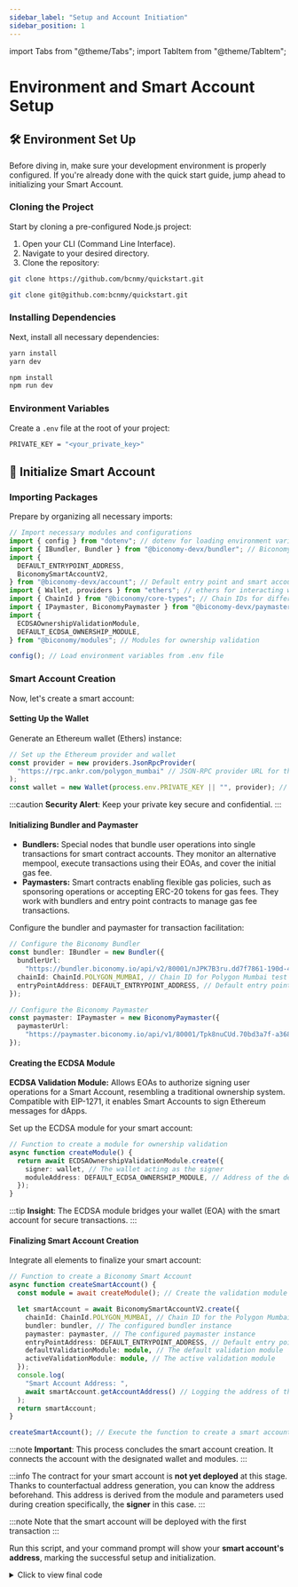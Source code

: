 ```yaml
---
sidebar_label: "Setup and Account Initiation"
sidebar_position: 1
---
```


import Tabs from "@theme/Tabs";
import TabItem from "@theme/TabItem";

# Environment and Smart Account Setup

## 🛠️ Environment Set Up

Before diving in, make sure your development environment is properly configured. If you're already done with the quick start guide, jump ahead to initializing your Smart Account.

### Cloning the Project

Start by cloning a pre-configured Node.js project:

1. Open your CLI (Command Line Interface).
2. Navigate to your desired directory.
3. Clone the repository:

<Tabs>
<TabItem value="http" label="HTTP">

```bash
git clone https://github.com/bcnmy/quickstart.git
```

</TabItem>
<TabItem value="ssh" label="SSH">

```bash
git clone git@github.com:bcnmy/quickstart.git
```

</TabItem>
</Tabs>

### Installing Dependencies

Next, install all necessary dependencies:

<Tabs>
<TabItem value="yarn" label="Yarn">

```bash
yarn install
yarn dev
```

</TabItem>
<TabItem value="npm" label="Npm">

```bash
npm install
npm run dev
```

</TabItem>
</Tabs>

### Environment Variables

Create a `.env` file at the root of your project:

```bash
PRIVATE_KEY = "<your_private_key>"
```

## 🚀 Initialize Smart Account

### Importing Packages

Prepare by organizing all necessary imports:

```typescript
// Import necessary modules and configurations
import { config } from "dotenv"; // dotenv for loading environment variables from a .env file
import { IBundler, Bundler } from "@biconomy-devx/bundler"; // Biconomy bundler for managing gasless transactions
import {
  DEFAULT_ENTRYPOINT_ADDRESS,
  BiconomySmartAccountV2,
} from "@biconomy-devx/account"; // Default entry point and smart account module from Biconomy
import { Wallet, providers } from "ethers"; // ethers for interacting with the Ethereum blockchain
import { ChainId } from "@biconomy/core-types"; // Chain IDs for different blockchains supported by Biconomy
import { IPaymaster, BiconomyPaymaster } from "@biconomy-devx/paymaster"; // Paymaster interface and Biconomy implementation
import {
  ECDSAOwnershipValidationModule,
  DEFAULT_ECDSA_OWNERSHIP_MODULE,
} from "@biconomy/modules"; // Modules for ownership validation

config(); // Load environment variables from .env file
```

### Smart Account Creation

Now, let's create a smart account:

#### Setting Up the Wallet

Generate an Ethereum wallet (Ethers) instance:

```typescript
// Set up the Ethereum provider and wallet
const provider = new providers.JsonRpcProvider(
  "https://rpc.ankr.com/polygon_mumbai" // JSON-RPC provider URL for the Polygon Mumbai test network
);
const wallet = new Wallet(process.env.PRIVATE_KEY || "", provider); // Creating a wallet instance with a private key from environment variables
```

:::caution
**Security Alert**: Keep your private key secure and confidential.
:::

#### Initializing Bundler and Paymaster

- **Bundlers:** Special nodes that bundle user operations into single transactions for smart contract accounts. They monitor an alternative mempool, execute transactions using their EOAs, and cover the initial gas fee.
- **Paymasters:** Smart contracts enabling flexible gas policies, such as sponsoring operations or accepting ERC-20 tokens for gas fees. They work with bundlers and entry point contracts to manage gas fee transactions​​​​​.

Configure the bundler and paymaster for transaction facilitation:

```typescript
// Configure the Biconomy Bundler
const bundler: IBundler = new Bundler({
  bundlerUrl:
    "https://bundler.biconomy.io/api/v2/80001/nJPK7B3ru.dd7f7861-190d-41bd-af80-6877f74b8f44", // URL to the Biconomy bundler service
  chainId: ChainId.POLYGON_MUMBAI, // Chain ID for Polygon Mumbai test network
  entryPointAddress: DEFAULT_ENTRYPOINT_ADDRESS, // Default entry point address for the bundler
});

// Configure the Biconomy Paymaster
const paymaster: IPaymaster = new BiconomyPaymaster({
  paymasterUrl:
    "https://paymaster.biconomy.io/api/v1/80001/Tpk8nuCUd.70bd3a7f-a368-4e5a-af14-80c7f1fcda1a", // URL to the Biconomy paymaster service
});
```

#### Creating the ECDSA Module

**ECDSA Validation Module:** Allows EOAs to authorize signing user operations for a Smart Account, resembling a traditional ownership system. Compatible with EIP-1271, it enables Smart Accounts to sign Ethereum messages for dApps.

Set up the ECDSA module for your smart account:

```typescript
// Function to create a module for ownership validation
async function createModule() {
  return await ECDSAOwnershipValidationModule.create({
    signer: wallet, // The wallet acting as the signer
    moduleAddress: DEFAULT_ECDSA_OWNERSHIP_MODULE, // Address of the default ECDSA ownership validation module
  });
}
```

:::tip
**Insight**: The ECDSA module bridges your wallet (EOA) with the smart account for secure transactions.
:::

#### Finalizing Smart Account Creation

Integrate all elements to finalize your smart account:

```typescript
// Function to create a Biconomy Smart Account
async function createSmartAccount() {
  const module = await createModule(); // Create the validation module

  let smartAccount = await BiconomySmartAccountV2.create({
    chainId: ChainId.POLYGON_MUMBAI, // Chain ID for the Polygon Mumbai network
    bundler: bundler, // The configured bundler instance
    paymaster: paymaster, // The configured paymaster instance
    entryPointAddress: DEFAULT_ENTRYPOINT_ADDRESS, // Default entry point address
    defaultValidationModule: module, // The default validation module
    activeValidationModule: module, // The active validation module
  });
  console.log(
    "Smart Account Address: ",
    await smartAccount.getAccountAddress() // Logging the address of the created smart account
  );
  return smartAccount;
}

createSmartAccount(); // Execute the function to create a smart account
```

:::note
**Important**: This process concludes the smart account creation. It connects the account with the designated wallet and modules.
:::

:::info
The contract for your smart account is **not yet deployed** at this stage. Thanks to counterfactual address generation, you can know the address beforehand. This address is derived from the module and parameters used during creation specifically, the **signer** in this case.
:::

:::note
Note that the smart account will be deployed with the first transaction
:::

Run this script, and your command prompt will show your **smart account's address**, marking the successful setup and initialization.

<details>
  <summary> Click to view final code </summary>

```typescript
// Import necessary modules and configurations
import { config } from "dotenv"; // dotenv for loading environment variables from a .env file
import { IBundler, Bundler } from "@biconomy-devx/bundler"; // Biconomy bundler for managing gasless transactions
import {
  DEFAULT_ENTRYPOINT_ADDRESS,
  BiconomySmartAccountV2,
} from "@biconomy-devx/account"; // Default entry point and smart account module from Biconomy
import { Wallet, providers } from "ethers"; // ethers for interacting with the Ethereum blockchain
import { ChainId } from "@biconomy/core-types"; // Chain IDs for different blockchains supported by Biconomy
import { IPaymaster, BiconomyPaymaster } from "@biconomy-devx/paymaster"; // Paymaster interface and Biconomy implementation
import {
  ECDSAOwnershipValidationModule,
  DEFAULT_ECDSA_OWNERSHIP_MODULE,
} from "@biconomy/modules"; // Modules for ownership validation

config(); // Load environment variables from .env file

// Set up the Ethereum provider and wallet
const provider = new providers.JsonRpcProvider(
  "https://rpc.ankr.com/polygon_mumbai" // JSON-RPC provider URL for the Polygon Mumbai test network
);
const wallet = new Wallet(process.env.PRIVATE_KEY || "", provider); // Creating a wallet instance with a private key from environment variables

// Configure the Biconomy Bundler
const bundler: IBundler = new Bundler({
  bundlerUrl:
    "https://bundler.biconomy.io/api/v2/80001/nJPK7B3ru.dd7f7861-190d-41bd-af80-6877f74b8f44", // URL to the Biconomy bundler service
  chainId: ChainId.POLYGON_MUMBAI, // Chain ID for Polygon Mumbai test network
  entryPointAddress: DEFAULT_ENTRYPOINT_ADDRESS, // Default entry point address for the bundler
});

// Configure the Paymaster
const paymaster: IPaymaster = new BiconomyPaymaster({
  paymasterUrl:
    "https://paymaster.biconomy.io/api/v1/80001/Tpk8nuCUd.70bd3a7f-a368-4e5a-af14-80c7f1fcda1a", // URL to the Biconomy paymaster service
});

// Function to create a module for ownership validation
async function createModule() {
  return await ECDSAOwnershipValidationModule.create({
    signer: wallet, // The wallet acting as the signer
    moduleAddress: DEFAULT_ECDSA_OWNERSHIP_MODULE, // Address of the default ECDSA ownership validation module
  });
}

// Function to create a Biconomy Smart Account
async function createSmartAccount() {
  const module = await createModule(); // Create the validation module

  let smartAccount = await BiconomySmartAccountV2.create({
    chainId: ChainId.POLYGON_MUMBAI, // Chain ID for the Polygon Mumbai network
    bundler: bundler, // The configured bundler instance
    paymaster: paymaster, // The configured paymaster instance
    entryPointAddress: DEFAULT_ENTRYPOINT_ADDRESS, // Default entry point address
    defaultValidationModule: module, // The default validation module
    activeValidationModule: module, // The active validation module
  });
  console.log(
    "Smart Account Address: ",
    await smartAccount.getAccountAddress() // Logging the address of the created smart account
  );
  return smartAccount;
}

createSmartAccount(); // Execute the function to create a smart account
```

</details>
